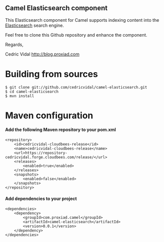 Camel Elasticsearch component
----------------------------------

This Elasticsearch component for Camel supports indexing content into the [Elasticsearch](http://www.elasticsearch.org/) search engine.

Feel free to clone this Github repository and enhance the component.

Regards,

Cedric Vidal
http://blog.proxiad.com

# Building from sources

	$ git clone git://github.com/cedricvidal/camel-elasticsearch.git
	$ cd camel-elasticsearch
	$ mvn install

# Maven configuration

#### Add the following Maven repository to your pom.xml

	<repository>
		<id>cedricvidal-cloudbees-release</id>
		<name>cedricvidal-cloudbees-release</name>
		<url>https://repository-cedricvidal.forge.cloudbees.com/release/</url>
		<releases>
			<enabled>true</enabled>
		</releases>
		<snapshots>
			<enabled>false</enabled>
		</snapshots>
	</repository>

#### Add dependencies to your project

	<dependencies>
		<dependency>
			<groupId>com.proxiad.camel</groupId>
			<artifactId>camel-elasticsearch</artifactId>
			<version>0.0.1</version>
		</dependency>
	</dependencies>
